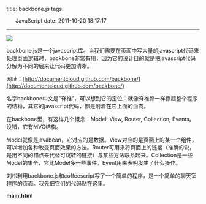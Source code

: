 title: backbone.js
tags:
  - JavaScript
date: 2011-10-20 18:17:17
---

![](http://freewind.me/wp-content/uploads/2011/10/zrclip_001p20091490.png)

backbone.js是一个javascript库。当我们需要在页面中写大量的javascript代码来处理页面逻辑时，backbone非常有用，因为它的设计目的就是把javascript代码分解为不同的层来让代码更加清晰。

网址：[http://documentcloud.github.com/backbone/](http://documentcloud.github.com/backbone/)

名字backbone中文是"脊椎"，可以想到它的定位：就像脊椎骨一样撑起整个程序的结构，其它的javascript代码，都是附着在它上面的血肉。

在backbone里，有这样几个概念：Model, View, Router, Collection, Events。没错，它有MVC结构。

Model就像是javabean，它对应的是数据。View对应的是页面上的某一个组件，可以增加各种改变页面效果的方法。Router可用来将页面上的链接（准确的说，是用不同的锚点来代替可跳转的链接）与某些方法联系起来。Collection是一些Model的集全，它比Model多一些事件。Event用来表明发生了什么操作。

</p>

<span id="more-446"></span>

刘松利用backbone.js和coffeescript写了一个简单的程序，是一个简单的聊天室程序的页面。我先把它们的代码贴在这里。

**main.html**

> <!DOCTYPE html>     
> <html>      
> <head>      
>     <title></title>      
>     <style>      
>             /** reset **/      
>         body {      
>             font-size: 14px;      
>         } 
> 
>         body, ul, li, div, h3 {     
>             padding: 0;      
>             margin: 0;      
>         } 
> 
>         ul {     
>             list-style: none;      
>         } 
> 
>             /** layout **/     
>         .main {      
>             display: box;      
>             box-orient: horizonal; 
> 
>             display: -moz-box;     
>             -moz-box-orient: horizonal;      
>             display: -webkit-box;      
>             -webkit-box-orient: horizonal; 
> 
>             width: 100%;     
>         } 
> 
>         .content {     
>             box-flex: 1; 
> 
>             -moz-box-flex: 1;     
>             -webkit-box-flex: 1;      
>         } 
> 
>             /** header **/     
>         .header {      
>             background-image: linear-gradient(top, #6381B8, #264175);      
>             background-image: -moz-linear-gradient(top, #6381B8, #264175);      
>             background-image: -webkit-linear-gradient(top, #6381B8, #264175); 
> 
>             box-shadow: 0 1px 0 #809DD4 inset, 0 -1px 0 #000000 inset;     
>             height: 40px;      
>         } 
> 
>             /** sidebar **/     
>         .sidebar {      
>             height: 600px;      
>             width: 200px;      
>             background-color: #DFE6EE;      
>             border-right: 1px solid #B4BBC4;      
>         } 
> 
>         .sidebar h3 {     
>             background-image: linear-gradient(top, #EDF3FA, #D0D9E4);      
>             background-image: -moz-linear-gradient(center top, #EDF3FA, #D0D9E4);      
>             background-image: -webkit-linear-gradient(top, #EDF3FA, #D0D9E4); 
> 
>             border-top: 1px solid #FFFFFF;     
>             border-bottom: 1px solid #B4BBC4;      
>             color: #747D84;      
>             text-shadow: 0 1px 0 #FFFFFF;      
>             font-size: 14px;      
>             line-height: 20px;      
>             font-weight: bold;      
>             text-indent: 10px;      
>         } 
> 
>         .sidebar ul li a {     
>             box-shadow: 0 1px 0 #EEF6FF inset, 0 -1px 0 #D3D9E1 inset;      
>             display: block;      
>             line-height: 26px;      
>             padding-left: 6px;      
>             text-decoration: none;      
>             color: #000;      
>             cursor: pointer;      
>             font-size: 12px;      
>             /*-webkit-transition:All 0.1s ease;*/      
>             /*-moz-transition:All 0.1s ease;*/      
>             border-left: 3px solid transparent;;      
>         } 
> 
>         .sidebar ul li a:hover {     
>             border-left: 3px solid #748DBB;      
>         } 
> 
>         .sidebar ul li.active a {     
>             background-color: #748DBB;      
>             background-image: linear-gradient(center top, #ADBDD7 0pt, #748DBB 100%);      
>             background-image: -moz-linear-gradient(center top, #ADBDD7 0pt, #748DBB 100%);      
>             background-image: -webkit-linear-gradient(top, #ADBDD7 0pt, #748DBB 100%);      
>             box-shadow: 0 1px 0 #899CC0 inset, 0 2px 0 #B4C6E4 inset, 0 -1px 0 #6C7B98 inset;      
>             margin: -1px 0 0;      
>             text-shadow: 0 1px 1px #474E59;      
>             font-weight: bold;      
>             display: block;      
>             line-height: 30px;      
>             color: #FFFFFF;      
>         } 
> 
>             /** content **/     
>         .content {      
>             color: #444444;      
>         } 
> 
>         .content > h3 {     
>             background: linear-gradient(center top, #F3F3F3, #D7D7D7) repeat scroll 0 0 #E7E7E7;      
>             background: -moz-linear-gradient(center top, #F3F3F3, #D7D7D7) repeat scroll 0 0 #E7E7E7;      
>             background: -webkit-linear-gradient(top, #F3F3F3, #D7D7D7) repeat scroll 0 0 #E7E7E7;      
>             border-bottom: 1px solid #B7B7B7;      
>             border-top: 1px solid #FFFFFF;      
>             color: #777777;      
>             font-size: 14px;      
>             font-weight: bold;      
>             line-height: 20px;      
>             text-shadow: 0 1px 0 #FFFFFF;      
>             padding-left: 10px;      
>         } 
> 
>         .chats li.chat {     
>             border-top: 1px solid #ECECEC;      
>             line-height: 26px;      
>             text-indent: 10px;      
>         } 
> 
>             /** activeChatView **/     
>         .chats li.chat.active {      
>             background-image: linear-gradient(center top, #ADBDD7 0pt, #748DBB 100%);      
>             background-image: -moz-linear-gradient(center top, #ADBDD7 0pt, #748DBB 100%);      
>             background-image: -webkit-linear-gradient(top, #ADBDD7 0pt, #748DBB 100%);      
>             box-shadow: 0 1px 0 #899CC0 inset, 0 2px 0 #B4C6E4 inset, 0 -1px 0 #6C7B98 inset;      
>             margin: -1px 0 0;      
>             text-shadow: 0 1px 1px #474E59;      
>             color: #FFF;      
>         } 
> 
>             /** writer **/     
>         .writer {      
>             position: fixed;      
>             bottom: 0;      
>             height: 100px;      
>         } 
> 
>     </style>     
>     <script src="jquery.js"></script>      
>     <script src="socket.io.js"></script>      
>     <script src="underscore.js"></script>      
>     <script src="backbone.js"></script>      
>     <script src="app.js"></script>      
> </head>      
> <body>      
> <div class="header"> 
> 
> </div>     
> <div class="main"> 
> 
>     <div class="sidebar">     
>         <h3>标题</h3>      
>         <ul>      
>             <li><a href="#">好啊</a></li>      
>             <li><a href="#">好啊</a></li>      
>             <li><a href="#">好啊</a></li>      
>             <li><a href="#">好啊</a></li>      
>             <li class="active"><a href="#">好啊</a></li>      
>             <li><a href="#">好啊</a></li>      
>         </ul>      
>     </div>      
>     <div class="content">      
>         <h3>这是标题 &amp;gt; 好啊</h3>      
>         <ul class="chats">      
>             <li class="chat">这是一条</li>      
>             <li class="chat">这是一条</li>      
>             <li class="chat">这是一条</li>      
>             <li class="chat">这是一条</li>      
>             <li class="chat">这是一条</li>      
>             <li class="chat">这是一条</li>      
>             <li class="chat">这是一条</li>      
>             <li class="chat">这是一条</li>      
>         </ul>      
>         <div class="writer">      
>             <textarea class="writerInput"></textarea>      
>             <button class="sendBtn">发送</button>      
>         </div>      
>     </div>      
> </div>      
> </body>      
> </html>

从中可以看到，html页面中的代码十分干净，只有html和css定义，没有复杂的js。

**app.coffee**

> root = this     
> root.App = App =      
>     Models: {}      
>     Views: {}      
>     Collections: {}      
>     chatsView: null      
>     topicView: null      
>     writerView: null      
>     io: null      
>     initialize: -> 
> 
> class App.Models.Chat extends Backbone.Model     
>     defaults:      
>         id: null      
>         content: ""      
>         author: null      
>         timestamp: null 
> 
> class App.Models.Topic extends Backbone.Model     
>     defaults:      
>         id: null      
>         title: ""      
>         description: "" 
> 
> class App.Collections.Chats extends Backbone.Collection     
>     initialize: ->      
>         super      
>         @io = App.io      
>         @io.on("message.send", @on_message_send)      
>     on_message_send: (msg) =>      
>         chat = new App.Models.Chat(msg)      
>         @add(chat) 
> 
> class App.Collections.Topics extends Backbone.Collection 
> 
> class App.Views.ChatsView extends Backbone.View     
>         initialize: ->      
>             @collection.bind "add", @addChat      
>             @activeChatView = null      
>         render: ->      
>             @collection.each @addChat      
>             @      
>         addChat: (model) =>      
>             chatView = new App.Views.ChatView(model)      
>             $(@el).append(chatView.el)      
>         markActive: (chatView) ->      
>             $(@activeChatView.el).removeClass("active") if @activeChatView?      
>             @activeChatView = chatView      
>             $(@activeChatView.el).addClass "active" 
> 
> class App.Views.ChatView extends Backbone.View     
>     TEMPLATE : """ <span class="content"><%= content%></span>      
>            <span class="timestamp"><%= timestamp%></span>      
>            <span class="author"><%= author%></span> 
> 
>            """     
>     tagName: "li"      
>     className: "chat"      
>     initialize: (@model) ->      
>         model.bind("change", @render)      
>         @render()      
>     render: ->      
>         $(@el).html @model.get("content")      
>         this      
>     events:      
>         click : "markActive"      
>     markActive: ->      
>         App.chatsView.markActive(@) 
> 
> class App.Views.WriterView extends Backbone.View     
>     events:      
>         "click .sendBtn" : "send_message"      
>         "keyup .writerInput" : "send_message_on_enter"      
>     send_message: ->      
>         input = @$(".writerInput")      
>         return unless (value = input.val())?      
>         App.io.emit("message.send", content: value)      
>         input.val("")      
>     send_message_on_enter: (event)->      
>         @send_message() if event.keyCode == 13 
> 
> App.initialize = ->     
>     App.io = root.io.connect("[http://localhost:8081")](http://localhost:8081"))      
>     chat = new App.Models.Chat(content: "这是个试验1")      
>     chats = new App.Collections.Chats([chat])      
>     App.chatsView = new App.Views.ChatsView(collection: chats, el: $(".chats")).render()      
>     App.writerView = new App.Views.WriterView(el: $(".writer")).render() 
> 
> $ ->     
>     App.initialize()

这些coffee代码，与js代码比起来可读性更好一些。当然，它们最终将被转换为js链到页面中。

下面的这些对话，就是我向刘松请教backbone的过程，仔细看一下，基本上就能明白backbone.js是怎么回事了。

> 我(23246779) 11:49:03      
> 我有backbone方面的问题想问你
> 
> 刘松(42279444) 12:12:11      
> 我到了。
> 
> 我(23246779) 12:12:59      
> backbone到底是用来做什么的       
> 我虽然有个大概的感觉，但还是不太清楚
> 
> 刘松(42279444) 12:14:08      
> 参考这里的代码：       
> [https://github.com/scalaeye/scalaeye/blob/sliu/html/app.coffee](https://github.com/scalaeye/scalaeye/blob/sliu/html/app.coffee)       
> 在js端也使用mvc框架，分离数据、UI的职责
> 
> 我(23246779) 12:14:45      
> 我看到你的main.html，里面很干净       
> 只有html和css
> 
> ![](http://freewind.me/wp-content/uploads/2011/10/zrclip_002p6ade9a67.png)
> 
> 刘松(42279444) 12:14:37      
> 它也提供了事件抽象。       
> 比方咱们的页面，应该有TopicView(主题界面）、ChatsView(含多个ChatView)和WriterView(输入界面）
> 
> 刘松(42279444) 12:15:42      
> 这是ui层。       
> 对应backbone就是views
> 
> 我(23246779) 12:16:16      
> 这几个view在html代码中，有没有表现出来？
> 
> 刘松(42279444) 12:16:53      
> 对.
> 
> 刘松(42279444) 12:17:13      
> <ul class="chats" 对应的ChatsView       
> writer对应WriterView       
> TopicView我还没来得及玩，应该对应sidebar里的某个区
> 
> 我(23246779) 12:19:10      
> 哦，需要事先在html中定义好块       
> 每个"块"可看作一个view的占位符
> 
> 刘松(42279444) 12:19:28      
> 对。       
> 其实这些东西 backbone没有强制要求
> 
> 我(23246779) 12:20:19      
> 在app.coffee中，定义好几个view       
> 每个view都是继承于Backbone.View
> 
> 刘松(42279444) 12:20:29      
> 你可以在backbone的render方法里定义它的内容，或者在自己的js里全部生成所有html。或者全部使用html,只用backbone绑定，都行。       
> 一个View对应一个html区块，具体这个区块是用js生成还是原来html写好的，还是一部分生成，backbone都支持。
> 
> 我(23246779) 12:21:17      
> 这些view，感觉就像是一个个组件？
> 
> 刘松(42279444) 12:21:35      
> 是的，一个个组件
> 
> 我(23246779) 12:21:17      
> 里面还定义了一些方法，比如render, addChat, markActive
> 
> 刘松(42279444) 12:21:51      
> addChat、markActive是我自定义方法
> 
> 我(23246779) 12:22:18      
> view中定义的这些方法，是不是都是对页面的修改？
> 
> 刘松(42279444) 12:22:30      
> render在它里面有特殊含义，当这个view绑定的model对象发生改变时，render会被自动调用，相应于重绘       
> 定义这些方法主要是看怎么给这个组件定义行为，可以是读取ui信息，修改ui，修改model，或其它的，没有限制。
> 
> 我(23246779) 12:22:57      
> 这个方便
> 
> 我(23246779) 12:23:26      
> 还定义了一些Model，它们可看作是javabean?       
> model中并没有定义额外的方法
> 
> 刘松(42279444) 12:24:03      
> 对，model相当于javabean
> 
> 我(23246779) 12:24:45      
> model与view之间的定义关系，是任意的吗？
> 
> 刘松(42279444) 12:25:17      
> 常规的一个view会对应一个model对象，或一个collection对象。       
> 从实现上也不是强制的。
> 
> 我(23246779) 12:25:53      
> view怎么跟model绑定？
> 
> 刘松(42279444) 12:25:59      
> new XXView(model: xxx)
> 
> 刘松(42279444) 12:26:10      
> 看app.coffee的最后几行。       
> 91行。       
> 我传给它一个collection       
> 一个collection就是一个数组，它比数组多了：       
> 当往这个数组里增加、删除元素时，会trigger "add" "remove"事件
> 
> 我(23246779) 12:27:31      
> Chat这个model有没有跟哪个view绑定？
> 
> 刘松(42279444) 12:30:32      
> 哦，看89行，我new 出一个Chat对象，放到 collection里，再由collection创建了ChatsView。在ChatsViews的initialize里（41行）循环collection构建的各个ChatView       
> 相当于ChatsView是ChatView的manager，所有ChatView（ui)的构建、删除，都在ChatsView里。       
> 恶，说错了，我是在ChatsView的render里画的。
> 
> 我(23246779) 12:31:43      
> 原来如此，圈还转得挺大的
> 
> 我(23246779) 12:32:02      
> 为什么有model，还有collection？       
> 它们两个是什么关系？       
> 用法应该是一样的吧？只是collection多了一些不同的event
> 
> 刘松(42279444) 12:32:32      
> 是的。       
> 我理解collection是一种特殊的model: 代表数组，有不同的event
> 
> 我(23246779) 12:33:11      
> root = this       
> 这个是什么意思？
> 
> 刘松(42279444) 12:33:30      
> 你看它编译完的js文件：       
> [https://github.com/scalaeye/scalaeye/blob/sliu/html/app.js](https://github.com/scalaeye/scalaeye/blob/sliu/html/app.js)       
> 前后用function(){}包起来了，把this当参数传了进去。       
> 在网页上this是window对象。
> 
> 我(23246779) 12:34:51      
> 哦，这样的话，js中调用this时，都会指向这个window对象
> 
> 刘松(42279444) 12:34:49      
> 是的。       
> 它这样做是为了避免向命名空间引入过多的垃圾       
> 如果要引入全局变量，必须显式的用root.xx = xx定义。
> 
> 我(23246779) 12:36:00      
> coffee中以@开头的，表示什么？
> 
> 刘松(42279444) 12:35:54      
> this       
> @a 等价于 this.a
> 
> 我(23246779) 12:36:24      
> 哦，好
> 
> 刘松(42279444) 12:36:37      
> 看78行。       
> 猜猜干什么的
> 
> 我(23246779) 12:37:48      
> 得到html上<div class="writerInput" />这个块？
> 
> 刘松(42279444) 12:37:42      
> 是的。       
> @$("...")       
> 等价于this.$("...")
> 
> 我(23246779) 12:38:10      
> 这里的$，等价于jquery中的$?       
> 能否直接用$(".writerInput")，前面不加@?
> 
> 刘松(42279444) 12:38:15      
> 不完全等于
> 
> 刘松(42279444) 12:38:35      
> Backbone.View提供了一个$方法。       
> 跟jquery的全局$方法用法完全一样。       
> 区别是       
> view.$(".a") 相当于       
> $(".a", view.el)
> 
> 我(23246779) 12:39:55      
> .el是什么意思？
> 
> 刘松(42279444) 12:39:54      
> 在view对应的区块的根元素（el）范围内查".a"       
> 这个功能我很喜欢。
> 
> 我(23246779) 12:40:43      
> 能否同时使用jquery的$?
> 
> 刘松(42279444) 12:40:36      
> 可以。
> 
> 我(23246779) 12:41:06      
> 通常用backbone的就够了？
> 
> 刘松(42279444) 12:41:00      
> 实际上，backbone的view.$的实现，就是调了全局的$方法       
> 所以需要依赖jquery或zepto
> 
> 我(23246779) 12:41:26      
> 哦，所以还是得加上jquery才行？
> 
> 刘松(42279444) 12:41:18      
> 似乎是。       
> 如果不用这个this.$，就不需要引入。       
> 我没查证哈       
> 原理是这样的。
> 
> 我(23246779) 12:42:21      
> 好
> 
> 刘松(42279444) 12:42:17      
> 这个很实用。
> 
> 我(23246779) 12:42:32      
> 还有两个问题       
> 在backbone中，看到有一些save这样的方法       
> 是把model保存在服务器上的，这怎么实现的       
> 怎么用？
> 
> 刘松(42279444) 12:43:51      
> 它有个叫Backbone.sync的方法，当调用model.save, model.destroy, collection.fetch等方法时，会根据一定规则拼一个url出来，通过jquery或zepto的ajax支持发请求。       
> 如果用websocket做backend的话，需要改写Backbone.sync，这样才能支持当model.save时，向websocket发数据。
> 
> 我(23246779) 12:44:40      
> 在服务器端收到请求后，解析url，再生成一个对应的model，保存之
> 
> 刘松(42279444) 12:44:37      
> 对。       
> 如果不使用它的save, fetch方法，就不会调Backbone.sync。       
> 也没关系。
> 
> 我(23246779) 12:45:20      
> 有没有哪个库，在服务器端与backbone是对应的？       
> 不需要手动解析       
> 如同socket.io的服务器端与客户端的关系
> 
> 刘松(42279444) 12:45:29      
> backbone似乎有服务器端版本。
> 
> 刘松(42279444) 12:45:38      
> 我不明白你说的手工解析。
> 
> 我(23246779) 12:46:16      
> 我的意思是，假如我用play，还需要先查它拼url的规则       
> 再按这个规则来取对应的数据
> 
> 刘松(42279444) 12:46:08      
> rails的Restful支持不错，backbone跟rails结合比较好。       
> play也是完整的Restful支持，你只需要按它的规则去配routes
> 
> 我(23246779) 12:46:54      
> backbone还有一个地方       
> Router       
> var Workspace = Backbone.Router.extend({
> 
> routes: {      
> "help": "help", // #help       
> "search/:query": "search", // #search/kiwis       
> "search/:query/p:page": "search" // #search/kiwis/p7       
> },
> 
> help: function() {      
> ...       
> },
> 
> search: function(query, page) {      
> ...       
> }
> 
> });      
> 看这个例子，routes里，key是一个个url?
> 
> 刘松(42279444) 12:47:34      
> 我们这个应用里，没必要用Router，至少目前没发现这个必要。
> 
> 我(23246779) 12:47:59      
> 嗯。我是看文档时，这一点不太明白
> 
> 刘松(42279444) 12:49:30      
> 我理解，就是对于单个页面，一直不刷新的应用，页面上有好多链接、按钮，点击都会执行不同的操作，比如与服务器端交互、更新本地ui片段，就是不刷新。       
> 这样，将这些链接的地址用router的方式声明起来，就有了规划。       
> 它还支持一个pushState的选项，我没研究，似乎是可以支持 浏览器历史的前进、后退。
> 
> 我(23246779) 12:50:24      
> 有没有实际使用过该功能？
> 
> 刘松(42279444) 12:50:18      
> 没有。
> 
> 我(23246779) 12:50:38      
> 我就是有点奇怪，点了一个链接后，页面都跳转了       
> 岂不是白定义了
> 
> 刘松(42279444) 12:50:31      
> 没有。       
> 它是用anchor       
> 链接后是 "#xxx"       
> 锚点       
> 不刷新。
> 
> 我(23246779) 12:51:26      
> 哦，你的意思是，页面中不出现可跳转的url?       
> 而是定义一些锚点，把它们看作是url?
> 
> 刘松(42279444) 12:51:20      
> 嗯。       
> 对。       
> 锚点里也可以携带一些有意义的信息，如业务类型、id，把它个形式设计的跟RESTful api的url规则很象。       
> 但锚点不会引发页面跳转。       
> 就象github里看代码时，点左侧的页号一样。
> 
> 我(23246779) 12:53:38      
> 这一点很有趣，也很精彩
> 
> 刘松(42279444) 12:54:06      
> 是啊，这样既起到规划作用，又能保存历史记录，当点击浏览器的前进、后退也好使（跟gmail那样）
> 
> 我(23246779) 12:54:50      
> 通过锚点，还能让浏览器的前进后退也能用？       
> 那太好了，我一直没想明白，怎么跨浏览器做到这一点呢
> 
> 刘松(42279444) 12:56:23      
> 点击锚点不会页面刷新，浏览器却能存到history列表里，当切换锚点时，js能收到location change的event，所以能做这件事。       
> 但history的保存、恢复也需要js做很多事，不知道backbone能不能达到这个效果，不过我觉得这不重要，整体感觉router在我们这个案例里没有用处。       
> 我甚至觉得model.save等也没必要用，也就不用改写它的sync方法了。
> 
> 我(23246779) 12:53:38      
> 还有一点       
> 每个model都定义了一些默认的event的       
> 是不是所有的event，都会触发对应的view的render方法？
> 
> 刘松(42279444) 12:54:58      
> 我原先以为是，后来试验着发现不是。       
> 所以我在view的initialize方法（构造方法）里显式的绑定了。       
> 象63行。
> 
> 我(23246779) 12:55:45      
> 嗯，看到了       
> 这样子代码之间隔离得很清楚       
> 只要明白了backbone的规则，就能理解它的运转方式
> 
> 我(23246779) 12:57:15      
> 也不像之前用jquery那样，给某个div绑函数时，写得乱七八糟       
> backbone+coffeescript，太好了       
> 让人对javascript编程完全有了新的感觉
> 
> 刘松(42279444) 12:58:38      
> 哈哈，是啊。
> 
> 我(23246779) 12:59:12      
> 这个功能：写上内容，点发送，提交给服务器，怎么实现
> 
> 刘松(42279444) 12:58:58      
> 看74行。
> 
> 我(23246779) 13:00:05      
> 这个把button的click事件，绑定到一个方法上了
> 
> 刘松(42279444) 13:00:30      
> 对。       
> 一个组件上的所有事件在一个地方声明，把对应的行为（方法）也对应起来了。       
> 而且       
> 声明方式是：       
> "event selector" : "方法名"       
> 这个selector，不是在body下去找，而是在当前view的根结点上去找，效率好，不易出错。
> 
> 我(23246779) 13:02:25      
> 嗯，这样好
> 
> 刘松(42279444) 13:02:25      
> 我没看backbone的代码，还有可能是用jquery的live，使用event delegation做 的。
> 
> 我(23246779) 13:01:07      
> 我明白那个Router的作用了，它就是在backbone中用来代替以前的超链接       
> 我们平时开发网站，会用到大量的超链接（会跳转）       
> 改用backbone后，我们可以利用锚点沿用这个习惯
> 
> 刘松(42279444) 13:01:16      
> 嗯
> 
> 我(23246779) 13:02:46      
> 还有一个小问题
> 
> 我(23246779) 13:02:53      
> 你的代码里有这样的：aaa if bbb?       
> 最后一个问号是什么意思？       
> 为什么不写成aaa if bbb
> 
> 刘松(42279444) 13:03:09      
> 哦。       
> if bbb.isDefined()       
> 我追时髦了。
> 
> 我(23246779) 13:03:38      
> 哦，表示"存在"       
> 没什么其它的问题了       
> 呵呵，明白了       
> 真多谢你了，一席话让我基本上明白backbone是怎么回事了
